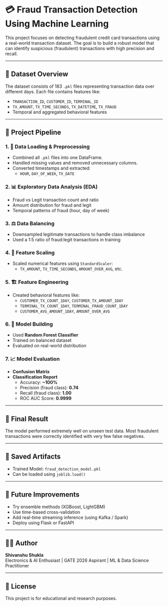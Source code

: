 # 💳 Fraud Transaction Detection Using Machine Learning

This project focuses on detecting fraudulent credit card transactions using a real-world transaction dataset. The goal is to build a robust model that can identify suspicious (fraudulent) transactions with high precision and recall.

---

## 📁 Dataset Overview

The dataset consists of 183 `.pkl` files representing transaction data over different days. Each file contains features like:

- `TRANSACTION_ID`, `CUSTOMER_ID`, `TERMINAL_ID`
- `TX_AMOUNT`, `TX_TIME_SECONDS`, `TX_DATETIME`, `TX_FRAUD`
- Temporal and aggregated behavioral features

---

## 🧪 Project Pipeline

### 1. 🧼 Data Loading & Preprocessing
- Combined all `.pkl` files into one DataFrame.
- Handled missing values and removed unnecessary columns.
- Converted timestamps and extracted:
  - `HOUR`, `DAY_OF_WEEK`, `TX_DATE`

### 2. 📊 Exploratory Data Analysis (EDA)
- Fraud vs Legit transaction count and ratio
- Amount distribution for fraud and legit
- Temporal patterns of fraud (hour, day of week)

### 3. ⚖️ Data Balancing
- Downsampled legitimate transactions to handle class imbalance
- Used a 1:5 ratio of fraud:legit transactions in training

### 4. 📏 Feature Scaling
- Scaled numerical features using `StandardScaler`:
  - `TX_AMOUNT`, `TX_TIME_SECONDS`, `AMOUNT_OVER_AVG`, etc.

### 5. 🏗 Feature Engineering
- Created behavioral features like:
  - `CUSTOMER_TX_COUNT_1DAY`, `CUSTOMER_TX_AMOUNT_1DAY`
  - `TERMINAL_TX_COUNT_1DAY`, `TERMINAL_FRAUD_COUNT_1DAY`
  - `CUSTOMER_AVG_AMOUNT_1DAY`, `AMOUNT_OVER_AVG`

### 6. 🤖 Model Building
- Used **Random Forest Classifier**
- Trained on balanced dataset
- Evaluated on real-world distribution

### 7. 📈 Model Evaluation
- **Confusion Matrix**  
- **Classification Report**  
  - Accuracy: **~100%**
  - Precision (fraud class): **0.74**
  - Recall (fraud class): **1.00**
  - ROC AUC Score: **0.9999**

---

## 🧠 Final Result

The model performed extremely well on unseen test data. Most fraudulent transactions were correctly identified with very few false negatives.

---

## 💾 Saved Artifacts

- Trained Model: `fraud_detection_model.pkl`
- Can be loaded using `joblib.load()`

---

## 🚀 Future Improvements

- Try ensemble methods (XGBoost, LightGBM)
- Use time-based cross-validation
- Add real-time streaming inference (using Kafka / Spark)
- Deploy using Flask or FastAPI

---

## 👨‍💻 Author

**Shivanshu Shukla**  
Electronics & AI Enthusiast | GATE 2026 Aspirant | ML & Data Science Practitioner

---

## 📝 License

This project is for educational and research purposes.